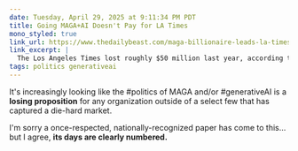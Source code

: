 ```yaml
---
date: Tuesday, April 29, 2025 at 9:11:34 PM PDT
title: Going MAGA+AI Doesn't Pay for LA Times
mono_styled: true
link_url: https://www.thedailybeast.com/maga-billionaire-leads-la-times-to-lose-50-million/
link_excerpt: |
  The Los Angeles Times lost roughly $50 million last year, according to AdWeek…right-leaning billionaire owner Dr. Patrick Soon-Shion’s actions, alongside L.A.’s devastating fires that upended subscriber-dense neighborhoods like the Pacific Palisades, have pushed away both paying customers and advertisers. “I don’t see the paper having a very long life if this continues,” one source familiar with the situation told the outlet.
tags: politics generativeai
---
```


It's increasingly looking like the #politics of MAGA and/or #generativeAI is a **losing proposition** for any organization outside of a select few that has captured a die-hard market.

I'm sorry a once-respected, nationally-recognized paper has come to this…but I agree, **its days are clearly numbered.**